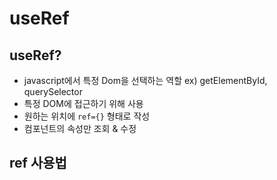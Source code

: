 # useRef

## useRef?
- javascript에서 특정 Dom을 선택하는 역할 ex) getElementById, querySelector
- 특정 DOM에 접근하기 위해 사용
- 원하는 위치에 ```ref={}``` 형태로 작성
- 컴포넌트의 속성만 조회 & 수정

## ref 사용법
### 
